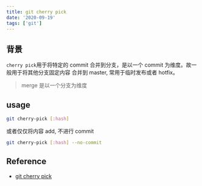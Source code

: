 ```yaml
---
title: git cherry pick
date: '2020-09-19'
tags: ['git']
---
```


## 背景

`cherry pick`用于将特定的 commit 合并到分支，是以一个 commit 为维度。故一般用于将其他分支固定内容
合并到 master, 常用于临时发布或者 hotfix。

> merge 是以一个分支为维度

## usage

```bash
git cherry-pick [:hash]
```

或者仅仅将内容 add, 不进行 commit

```bash
git cherry-pick [:hash] --no-commit
```

## Reference

- [git cherry pick](https://www.git-tower.com/learn/git/faq/cherry-pick)
